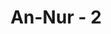 ---
title: "An-Nur - 2"
no: 2
arabic_no: ٢
ayah: اَلزَّانِيَةُ وَالزَّانِيْ فَاجْلِدُوْا كُلَّ وَاحِدٍ مِّنْهُمَا مِائَةَ جَلْدَةٍ ۖوَّلَا تَأْخُذْكُمْ بِهِمَا رَأْفَةٌ فِيْ دِيْنِ اللّٰهِ اِنْ كُنْتُمْ تُؤْمِنُوْنَ بِاللّٰهِ وَالْيَوْمِ الْاٰخِرِۚ وَلْيَشْهَدْ عَذَابَهُمَا طَاۤىِٕفَةٌ مِّنَ الْمُؤْمِنِيْنَ
translation: "Pezina perempuan dan pezina laki-laki, deralah masing-masing dari keduanya seratus kali, dan janganlah rasa belas kasihan kepada keduanya mencegah kamu untuk (menjalankan) agama (hukum) Allah, jika kamu beriman kepada Allah dan hari kemudian; dan hendaklah (pelaksanaan) hukuman mereka disaksikan oleh sebagian orang-orang yang beriman."
tafsir: "Pada ayat ini Allah menerangkan bahwa orang-orang Islam yang berzina baik perempuan maupun laki-laki yang sudah akil balig, merdeka, dan tidak muhsan hukumnya didera seratus kali dera, sebagai hukuman atas perbuatannya itu. Yang dimaksud dengan muhsan ialah perempuan atau laki-laki yang pernah menikah dan bersebadan. Tidak muhsan berarti belum pernah menikah dan bersebadan, artinya gadis dan perjaka. Mereka bila berzina hukumannya adalah dicambuk seratus kali. Pencambukan itu harus dilakukan tanpa belas kasihan yaitu tanpa henti dengan syarat tidak mengakibatkan luka atau patah tulang. \n\nBagi orang-orang yang beriman kepada Allah dan hari akhirat, tidak dibenarkan bahkan dilarang menaruh belas kasihan kepada pelanggar hukum itu yang tidak menjalankan ketentuan yang telah digariskan di dalam agama Allah. Nabi Muhammad harus dijadikan contoh atau teladan dalam menegakkan hukum. Beliau pernah berkata: \n\nDari 'Aisyah berkata Rasulullah bersabda, \"Andaikata Fatimah binti Muhammad mencuri, pasti saya potong tangannya.\" (Riwayat asy-Syaikhan) \n\nHukuman cambuk itu hendaklah dilaksanakan oleh yang berwajib dan dilakukan di tempat umum dan terhormat, seperti di masjid, sehingga dapat disaksikan oleh orang banyak, dengan maksud supaya orang-orang yang menyaksikan pelaksanaan hukuman dera itu mendapat pelajaran, sehingga mereka benar-benar dapat menahan dirinya dari perbuatan zina. Adapun pezina-pezina muhsan baik perempuan maupun laki-laki hukumannya ialah dilempar dengan batu sampai mati, yang menurut istilah dalam Islam dinamakan \"rajam\". Hukuman rajam ini juga dilaksanakan oleh orang yang berwenang dan dilakukan di tempat umum yang dapat disaksikan oleh orang banyak. Hukum rajam ini didasarkan atas sunnah Nabi saw yang mutawatir.\n\nDiriwayatkan dari Abu Bakar, Umar, Ali, Jabir bin Abdillah, Abu Said Al-Khudri, Abu Hurairah, Zaid bin Khalid dan Buraidah al-Aslamy, bahwa seorang sahabat Nabi yang bernama Ma'iz telah dijatuhi hukuman rajam berdasarkan pengakuannya sendiri bahwa ia berzina. Begitu pula dua orang perempuan dari Bani Lahm dan Bani Hamid telah dijatuhi hukuman rajam, berdasarkan pengakuan keduanya bahwa mereka telah berzina. Hukuman itu dilakukan di hadapan umum. Begitulah hukuman perbuatan zina di dunia. Adapun di akhirat nanti, pezina itu akan masuk neraka jika tidak bertaubat, sebagaimana sabda Nabi saw.\n\n\"Jauhilah zina karena di dalam zina ada empat perkara. Menghilangkan kewibawaan wajah, memutus rezeki, membikin murka Allah, dan menyebabkan kekal di neraka.\" (Riwayat ath-thabrani dalam Mu'jam al-Ausath, dari Ibnu 'Abbas)\n\nKenyataannya adalah bahwa budaya pergaulan bebas laki-laki dan perempuan telah menimbulkan penyakit-penyakit yang sulit disembuhkan, yaitu HIV/AIDS, hilangnya sistem kekebalan tubuh pada manusia pada akhirnya yang bersangkutan akan mati secara perlahan. Juga telah memunculkan banyaknya bayi lahir di luar nikah, sehingga mengacaukan keturunan dan pada gilirannya mengacaukan tatanan hukum dan sosial. \n\nPerbuatan zina telah disepakati sebagai dosa besar yang berada pada posisi ketiga sesudah musyrik dan membunuh, sebagaimana dijelaskan di dalam hadis Nabi saw:\n\nBerkata Abdullah bin Mas'ud, \"Wahai Rasulullah! Dosa apakah yang paling besar di sisi Allah?\" Rasulullah menjawab, \"Engkau jadikan bagi Allah sekutu padahal Dialah yang menciptakanmu,\" Berkata Ibnu Mas'ud, \"Kemudian dosa apalagi?\", jawab Rasulullah, \"Engkau membunuh anakmu karena takut akan makan bersamamu.\" Berkata Ibnu Mas'ud, \"Kemudian dosa apalagi?\" Rasulullah menjawab, \"Engkau berzina dengan istri tetanggamu.\" \n\nSenada dengan hadis ini, firman Allah:\n\nDan orang-orang yang tidak menyembah Tuhan yang lain beserta Allah dan tidak membunuh jiwa yang diharamkan Allah (membunuhnya) kecuali dengan (alasan) yang benar, serta tidak berzina. (al-Furqan/25: 68)\n\nHukuman di dunia itu baru dilaksanakan bila tindakan perzinaan itu benar-benar terjadi. Kepastian terjadi atau tidaknya perbuatan zina ditentukan oleh salah satu dari tiga hal berikut: bukti (bayyinah), hamil, dan pengakuan yang bersangkutan, sebagaimana sabda Nabi yang diriwayatkan oleh Huzaifah:\n\nHukum rajam dalam Kitabullah jelas atas siapa yang berzina bila dia muhsan, baik laki-laki maupun perempuan, bila terdapat bukti, hamil atau pengakuan. (Riwayat al-Bukhari dan Muslim)\n\nYang dimaksud dengan \"bukti\" dalam hadis tersebut adalah kesaksian para saksi yang jumlahnya paling kurang empat orang laki-laki yang menyaksikan dengan jelas terjadinya perzinaan. Bila tidak ada atau tidak cukup saksi, diperlukan pengakuan yang bersangkutan, bila yang bersangkutan tidak mengaku, maka hukuman tidak bisa dijatuhkan.\n\nHukuman di akhirat, yaitu azab di dalam neraka sebagaimana diterangkan dalam hadis yang diriwayatkan Huzaifah di atas, terjadi bila yang bersangkutan tidak tobat. Bila yang bersangkutan tobat dan bersedia menjalankan hukuman di dunia, maka ia terlepas dari hukuman akhirat, sebagaimana hadis yang mengisahkan seorang sahabat yang bernama Hilal yang menuduh istrinya berzina tetapi si istri membantahnya. Nabi mengatakan bahwa hukuman di akhirat lebih dahsyat dari hukuman di dunia, yaitu rajam, jauh lebih ringan. Tetapi perempuan itu malah mengingkari bahwa ia telah berzina.\n\nDari peristiwa itu dipahami bahwa bila orang yang berzina telah bertobat dan bersedia menjalankan hukuman di dunia, ia terlepas dari hukuman di akhirat."
---
